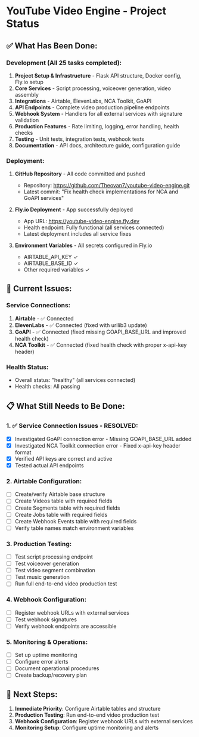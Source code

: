 # YouTube Video Engine - Project Status

## ✅ What Has Been Done:

### Development (All 25 tasks completed):
1. **Project Setup & Infrastructure** - Flask API structure, Docker config, Fly.io setup
2. **Core Services** - Script processing, voiceover generation, video assembly
3. **Integrations** - Airtable, ElevenLabs, NCA Toolkit, GoAPI
4. **API Endpoints** - Complete video production pipeline endpoints
5. **Webhook System** - Handlers for all external services with signature validation
6. **Production Features** - Rate limiting, logging, error handling, health checks
7. **Testing** - Unit tests, integration tests, webhook tests
8. **Documentation** - API docs, architecture guide, configuration guide

### Deployment:
1. **GitHub Repository** - All code committed and pushed
   - Repository: https://github.com/Theovan7/youtube-video-engine.git
   - Latest commit: "Fix health check implementations for NCA and GoAPI services"

2. **Fly.io Deployment** - App successfully deployed
   - App URL: https://youtube-video-engine.fly.dev
   - Health endpoint: Fully functional (all services connected)
   - Latest deployment includes all service fixes

3. **Environment Variables** - All secrets configured in Fly.io
   - AIRTABLE_API_KEY ✓
   - AIRTABLE_BASE_ID ✓
   - Other required variables ✓

## 🔧 Current Issues:

### Service Connections:
1. **Airtable** - ✅ Connected
2. **ElevenLabs** - ✅ Connected (fixed with urllib3 update)
3. **GoAPI** - ✅ Connected (fixed missing GOAPI_BASE_URL and improved health check)
4. **NCA Toolkit** - ✅ Connected (fixed health check with proper x-api-key header)

### Health Status:
- Overall status: "healthy" (all services connected)
- Health checks: All passing

## 📋 What Still Needs to Be Done:

### 1. ✅ Service Connection Issues - RESOLVED:
- [x] Investigated GoAPI connection error - Missing GOAPI_BASE_URL added
- [x] Investigated NCA Toolkit connection error - Fixed x-api-key header format
- [x] Verified API keys are correct and active
- [x] Tested actual API endpoints

### 2. Airtable Configuration:
- [ ] Create/verify Airtable base structure
- [ ] Create Videos table with required fields
- [ ] Create Segments table with required fields
- [ ] Create Jobs table with required fields
- [ ] Create Webhook Events table with required fields
- [ ] Verify table names match environment variables

### 3. Production Testing:
- [ ] Test script processing endpoint
- [ ] Test voiceover generation
- [ ] Test video segment combination
- [ ] Test music generation
- [ ] Run full end-to-end video production test

### 4. Webhook Configuration:
- [ ] Register webhook URLs with external services
- [ ] Test webhook signatures
- [ ] Verify webhook endpoints are accessible

### 5. Monitoring & Operations:
- [ ] Set up uptime monitoring
- [ ] Configure error alerts
- [ ] Document operational procedures
- [ ] Create backup/recovery plan

## 🚀 Next Steps:

1. **Immediate Priority**: Configure Airtable tables and structure
2. **Production Testing**: Run end-to-end video production test
3. **Webhook Configuration**: Register webhook URLs with external services
4. **Monitoring Setup**: Configure uptime monitoring and alerts
